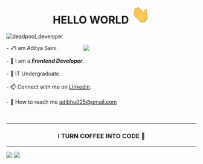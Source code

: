 <h1 align = 'center'> HELLO WORLD <img width="50" src="https://github.com/deadpool-developer/deadpool-developer/blob/main/wave.gif?raw=true">  </h1>
<p align="left"> <img src="https://komarev.com/ghpvc/?username=deadpool-developer&label=visitors%20&color=129e00&style=plastic" alt="deadpool_developer" /> </p>
<img align ="right" width="300" src="https://cdn.dribbble.com/users/31664/screenshots/6617652/morgan_4.gif">
- ♐I am Aditya Saini. <br><br>
- 🔹 I am a <i><b>Frontend Developer</b>.</i> <br><br>
- 🌱 IT Undergraduate.<br><br>
- 📫 Connect with me on <a href="https://www.linkedin.com/in/aditya-saini-286aa2182/" target =" _blank">Linkedin</a>.<br><br>
- 📧 How to reach me <a href="https://mail.google.com/mail/u/0/#inbox" target="_blank">adibhu025@gmail.com</a> <br><br><br><hr>
<h3 align = "center">I TURN COFFEE INTO CODE 🔄</h3><hr>
<p>
<img width="48%" src="https://github-readme-stats.vercel.app/api?username=deadpool-developer&&show_icons=true&title_color=ffffff&icon_color=bb2acf&text_color=daf7dc&bg_color=151515">
<img width="48%" src="https://github-readme-stats.vercel.app/api/top-langs?username=deadpool-developer&show_icons=true&locale=en&layout=compact">
  </p>
